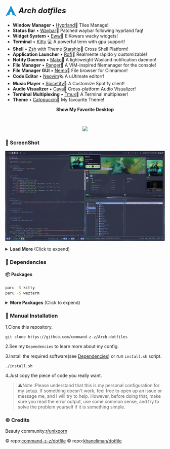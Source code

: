 <h2>
 <b style="font-size:24px;line-height:24px;vertical-align:middle;"><i><img src="./img/Arch-dotfiles.png" width="36px" style="vertical-align:middle;"> Arch dotfiles</i></b>
</h2>

- **Window Manager** • [Hyprland](https://github.com/hyprwm/Hyprland)🎨 Tiles Manage!
- **Status Bar** • [Waybar](https://github.com/Alexays/Waybar)🧴 Patched waybar following hyprland faq!
- **Widget System** • [Eww](https://github.com/elkowar/eww)🔔 ElKowars wacky widgets!
- **Terminal** • [Kitty](https://github.com/kovidgoyal/kitty) 💻 A powerful term with gpu support!
- **Shell** • [Zsh](https://www.zsh.org/) with Theme [Starship](https://github.com/starship/starship)🐚 Cross Shell Platform!
- **Application Launcher** • [Rofi](https://github.com/davatorium/rofi)🚀 Realmente rápido y customizable!
- **Notify Daemon** • [Mako](https://github.com/emersion/mako)📠 A lightweight Wayland notification daemon!
- **File Manager** • [Ranger](https://github.com/ranger/ranger)📁 A VIM-inspired filemanager for the console!
- **File Manager GUI** • [Nemo](https://github.com/linuxmint/nemo)📂 File browser for Cinnamon!
- **Code Editor** • [Neovim](https://github.com/neovim/neovim)🗞️ A uUtimate editorr!
- **Music Player** • [Spicetify](https://github.com/spicetify/spicetify-cli)🎹 A Customize Spotify client!
- **Audio Visualizer** • [Cava](https://github.com/karlstav/cava)🎼 Cross-platform Audio Visualizer!
- **Terminal Multiplexing** • [Tmux](https://github.com/tmux/tmux)🎯 A Terminal multiplexer!
- **Theme** • [Catppuccin](https://github.com/catppuccin/catppuccin)🌿 My favourite Theme!

<p align="center"><b>Show My Favorite Desktop</b></p>

<p align="center">
<img src="./img/img1.png" style="margin-top:30px">
</p>

### 🐜 ScreenShot

![](./img/img2.png)

<details>
<summary><b>Load More</b> <span style="font-size:14px;">(Click to expend) </span> </summary>

![](./img/img3.png)

![](./img/img4.png)

![](./img/img5.png)

</details>

### 🔨 Dependencies
#### 📦 Packages

``` bash
paru -S kitty
paru -S wezterm
```

<details>
<summary><b>More Packages</b> <span style="font-size:14px;">(Click to expend) </span> </summary>

#### 🐚 zsh

```
paru -S ranger
paru -S lsd
paru -S fzf
paru -S starship
paru -S zsh
sh -c "$(wget -O- https://raw.githubusercontent.com/ohmyzsh/ohmyzsh/master/tools/install.sh)"
```
#### 🎵 Music

```
paru -S cava
paru -S spotify
paru -S spicetify-cli
paru -S spotify-tui
```
#### 🤿 Neovim & Tmux

```
paru -S ripgrep
paru -S neovim
paru -S tmux
```
#### Other 

```
paru -S bat
paru -S btop
paru -S lazygit
paru -S neofetch
paru -S qutebrowser
```

</details>

### 🚀 Manual Installation

1.Clone this repository.

```
git clone https://github.com/command-z-z/Arch-dotfiles
```

2.See my `Dependencies` to learn more about my config.

3.Install the required software(see [Dependencies](#-dependencies)) or run `install.sh` script.

```
./install.sh
```

4.Just copy the piece of code you really want.

>⚠️Note :Please understand that this is my personal configuration for my setup. If something doesn't work, feel free to open up an issue or message me, and I will try to help. However, before doing that, make sure you read the error output, use some common sense, and try to solve the problem yourself if it is something simple.

### ©️ Credits

Beauty community:[r/unixporn](https://www.reddit.com/r/unixporn/)

© repo:[command-z-z/dotfile](https://github.com/command-z-z/dotfiles)
© repo:[khaneliman/dotfile](https://github.com/khaneliman/dotfiles)
